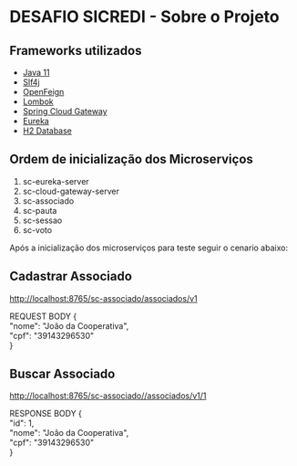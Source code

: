 # DESAFIO SICREDI - Sobre o Projeto

## Frameworks utilizados

* [Java 11](#)
* [Slf4j](#)
* [OpenFeign](#)
* [Lombok](#)
* [Spring Cloud Gateway](#)
* [Eureka](#)
* [H2 Database](#)

## Ordem de inicialização dos Microserviços

1. sc-eureka-server
2. sc-cloud-gateway-server
3. sc-associado
4. sc-pauta
5. sc-sessao
6. sc-voto

Após a inicialização dos microserviços para teste seguir o cenario abaixo:

## Cadastrar Associado  

<http://localhost:8765/sc-associado/associados/v1>  

REQUEST BODY
{  
    "nome": "João da Cooperativa",  
    "cpf": "39143296530"  
}  

## Buscar Associado  

<http://localhost:8765/sc-associado//associados/v1/1>  

RESPONSE BODY
{  
    "id": 1,  
    "nome": "João da Cooperativa",  
    "cpf": "39143296530"  
}  
